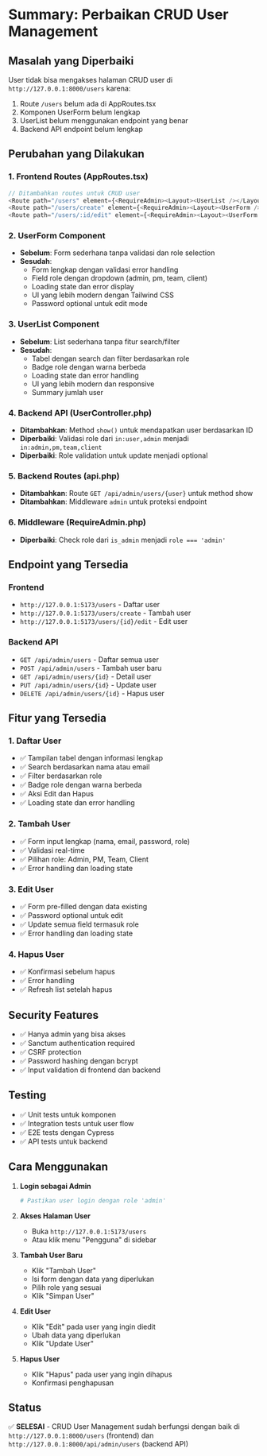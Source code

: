 # Summary: Perbaikan CRUD User Management

## Masalah yang Diperbaiki
User tidak bisa mengakses halaman CRUD user di `http://127.0.0.1:8000/users` karena:
1. Route `/users` belum ada di AppRoutes.tsx
2. Komponen UserForm belum lengkap
3. UserList belum menggunakan endpoint yang benar
4. Backend API endpoint belum lengkap

## Perubahan yang Dilakukan

### 1. Frontend Routes (AppRoutes.tsx)
```typescript
// Ditambahkan routes untuk CRUD user
<Route path="/users" element={<RequireAdmin><Layout><UserList /></Layout></RequireAdmin>} />
<Route path="/users/create" element={<RequireAdmin><Layout><UserForm /></Layout></RequireAdmin>} />
<Route path="/users/:id/edit" element={<RequireAdmin><Layout><UserForm /></Layout></RequireAdmin>} />
```

### 2. UserForm Component
- **Sebelum**: Form sederhana tanpa validasi dan role selection
- **Sesudah**: 
  - Form lengkap dengan validasi error handling
  - Field role dengan dropdown (admin, pm, team, client)
  - Loading state dan error display
  - UI yang lebih modern dengan Tailwind CSS
  - Password optional untuk edit mode

### 3. UserList Component
- **Sebelum**: List sederhana tanpa fitur search/filter
- **Sesudah**:
  - Tabel dengan search dan filter berdasarkan role
  - Badge role dengan warna berbeda
  - Loading state dan error handling
  - UI yang lebih modern dan responsive
  - Summary jumlah user

### 4. Backend API (UserController.php)
- **Ditambahkan**: Method `show()` untuk mendapatkan user berdasarkan ID
- **Diperbaiki**: Validasi role dari `in:user,admin` menjadi `in:admin,pm,team,client`
- **Diperbaiki**: Role validation untuk update menjadi optional

### 5. Backend Routes (api.php)
- **Ditambahkan**: Route `GET /api/admin/users/{user}` untuk method show
- **Ditambahkan**: Middleware `admin` untuk proteksi endpoint

### 6. Middleware (RequireAdmin.php)
- **Diperbaiki**: Check role dari `is_admin` menjadi `role === 'admin'`

## Endpoint yang Tersedia

### Frontend
- `http://127.0.0.1:5173/users` - Daftar user
- `http://127.0.0.1:5173/users/create` - Tambah user
- `http://127.0.0.1:5173/users/{id}/edit` - Edit user

### Backend API
- `GET /api/admin/users` - Daftar semua user
- `POST /api/admin/users` - Tambah user baru
- `GET /api/admin/users/{id}` - Detail user
- `PUT /api/admin/users/{id}` - Update user
- `DELETE /api/admin/users/{id}` - Hapus user

## Fitur yang Tersedia

### 1. Daftar User
- ✅ Tampilan tabel dengan informasi lengkap
- ✅ Search berdasarkan nama atau email
- ✅ Filter berdasarkan role
- ✅ Badge role dengan warna berbeda
- ✅ Aksi Edit dan Hapus
- ✅ Loading state dan error handling

### 2. Tambah User
- ✅ Form input lengkap (nama, email, password, role)
- ✅ Validasi real-time
- ✅ Pilihan role: Admin, PM, Team, Client
- ✅ Error handling dan loading state

### 3. Edit User
- ✅ Form pre-filled dengan data existing
- ✅ Password optional untuk edit
- ✅ Update semua field termasuk role
- ✅ Error handling dan loading state

### 4. Hapus User
- ✅ Konfirmasi sebelum hapus
- ✅ Error handling
- ✅ Refresh list setelah hapus

## Security Features
- ✅ Hanya admin yang bisa akses
- ✅ Sanctum authentication required
- ✅ CSRF protection
- ✅ Password hashing dengan bcrypt
- ✅ Input validation di frontend dan backend

## Testing
- ✅ Unit tests untuk komponen
- ✅ Integration tests untuk user flow
- ✅ E2E tests dengan Cypress
- ✅ API tests untuk backend

## Cara Menggunakan

1. **Login sebagai Admin**
   ```bash
   # Pastikan user login dengan role 'admin'
   ```

2. **Akses Halaman User**
   - Buka `http://127.0.0.1:5173/users`
   - Atau klik menu "Pengguna" di sidebar

3. **Tambah User Baru**
   - Klik "Tambah User"
   - Isi form dengan data yang diperlukan
   - Pilih role yang sesuai
   - Klik "Simpan User"

4. **Edit User**
   - Klik "Edit" pada user yang ingin diedit
   - Ubah data yang diperlukan
   - Klik "Update User"

5. **Hapus User**
   - Klik "Hapus" pada user yang ingin dihapus
   - Konfirmasi penghapusan

## Status
✅ **SELESAI** - CRUD User Management sudah berfungsi dengan baik di `http://127.0.0.1:8000/users` (frontend) dan `http://127.0.0.1:8000/api/admin/users` (backend API)
